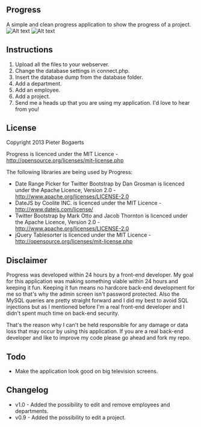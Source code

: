 Progress
---

A simple and clean progress application to show the progress of a project.
![Alt text](http://www.goedonthouden.com/dump/progress-front.jpg "Project overview")
![Alt text](http://www.goedonthouden.com/dump/progress-back.jpg "Progress admin panel")

Instructions
---
1. Upload all the files to your webserver.
2. Change the database settings in connect.php.
3. Insert the database dump from the database folder.
4. Add a department.
5. Add an employee.
6. Add a project.
7. Send me a heads up that you are using my application. I'd love to hear from you!

License
---
Copyright 2013 Pieter Bogaerts

Progress is licenced under the MIT Licence - http://opensource.org/licenses/mit-license.php

The following libraries are being used by Progress:
- Date Range Picker for Twitter Bootstrap by Dan Grosman is licenced under the Apache Licence, Version 2.0 - http://www.apache.org/licenses/LICENSE-2.0
- DateJS by Coolite INC. is licenced under the MIT Licence - http://www.datejs.com/license/
- Twitter Bootstrap by Mark Otto and Jacob Thornton is licenced under the Apache Licence, Version 2.0 - http://www.apache.org/licenses/LICENSE-2.0
- jQuery Tablesorter is licenced under the MIT Licence - http://opensource.org/licenses/mit-license.php

Disclaimer
---
Progress was developed within 24 hours by a front-end developer. My goal for this application was making something viable within 24 hours and keeping it fun. Keeping it fun means no hardcore back-end development for me so that's why the admin screen isn't password protected. Also the MySQL queries are pretty straight forward and I did my best to avoid SQL injections but as I mentioned before I'm a real front-end developer and I didn't spent much time on back-end security. 

That's the reason why I can't be held responsible for any damage or data loss that may occur by using this application. If you are a real back-end developer and like to improve my code please go ahead and fork my repo. 

Todo
---
- Make the application look good on big television screens.

Changelog
---
- v1.0 - Added the possibility to edit and remove employees and departments.
- v0.9 - Added the possibility to edit a project.
